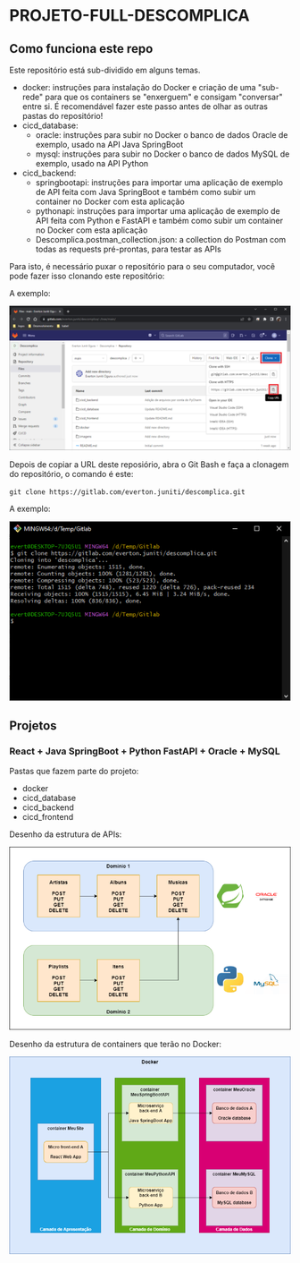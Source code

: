 # PROJETO-FULL-DESCOMPLICA

## Como funciona este repo

Este repositório está sub-dividido em alguns temas.

- docker: instruções para instalação do Docker e criação de uma "sub-rede" para que os containers se "enxerguem" e consigam "conversar" entre si. É recomendável fazer este passo antes de olhar as outras pastas do repositório!
- cicd_database:
  - oracle: instruções para subir no Docker o banco de dados Oracle de exemplo, usado na API Java SpringBoot
  - mysql: instruções para subir no Docker o banco de dados MySQL de exemplo, usado na API Python
- cicd_backend:
  - springbootapi: instruções para importar uma aplicação de exemplo de API feita com Java SpringBoot e também como subir um container no Docker com esta aplicação
  - pythonapi: instruções para importar uma aplicação de exemplo de API feita com Python e FastAPI e também como subir um container no Docker com esta aplicação
  - Descomplica.postman_collection.json: a collection do Postman com todas as requests pré-prontas, para testar as APIs

Para isto, é necessário puxar o repositório para o seu computador, você pode fazer isso clonando este repositório:

A exemplo:

![git clone](./imagens/imagem107.png "imagem107")

Depois de copiar a URL deste reposiório, abra o Git Bash e faça a clonagem do repositório, o comando é este:

`git clone https://gitlab.com/everton.juniti/descomplica.git`

A exemplo:

![git clone repo](./imagens/imagem108.png "imagem108")

## Projetos

### React + Java SpringBoot + Python FastAPI + Oracle + MySQL

Pastas que fazem parte do projeto:

- docker
- cicd_database
- cicd_backend
- cicd_frontend

Desenho da estrutura de APIs:

![APIs](./imagens/imagem126.png "imagem126")

Desenho da estrutura de containers que terão no Docker:

![Containers](./imagens/imagem127.png "imagem127")
